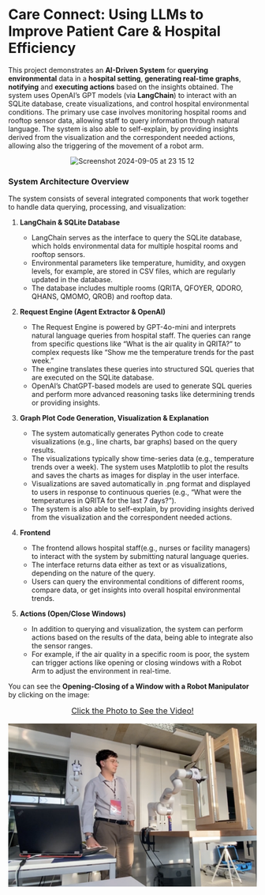 # Care Connect: Using LLMs to Improve Patient Care & Hospital Efficiency

This project demonstrates an **AI-Driven System** for **querying environmental** data in a **hospital setting**, **generating real-time graphs**, **notifying** and **executing actions** based on the insights obtained. The system uses OpenAI’s GPT models (via **LangChain**) to interact with an SQLite database, create visualizations, and control hospital environmental conditions. The primary use case involves monitoring hospital rooms and rooftop sensor data, allowing staff to query information through natural language.  The system is also able to self-explain, by providing insights derived from the visualization and the correspondent needed actions, allowing also the triggering of the movement of a robot arm. 

<p align="center">
  <img width="784" alt="Screenshot 2024-09-05 at 23 15 12" src="https://github.com/user-attachments/assets/e5463524-da0b-4eab-84c7-5727d7188058">
</p>


### System Architecture Overview

The system consists of several integrated components that work together to handle data querying, processing, and visualization:

1. **LangChain & SQLite Database**
   	- LangChain serves as the interface to query the SQLite database, which holds environmental data for multiple hospital rooms and rooftop sensors.
	- Environmental parameters like temperature, humidity, and oxygen levels, for example, are stored in CSV files, which are regularly updated in the database.
	- The database includes multiple rooms (QRITA, QFOYER, QDORO, QHANS, QMOMO, QROB) and rooftop data.

3. **Request Engine (Agent Extractor & OpenAI)**
	- The Request Engine is powered by GPT-4o-mini and interprets natural language queries from hospital staff. The queries can range from specific questions like “What is the air quality in QRITA?” to complex requests like “Show me the temperature trends for the past week.”
	- The engine translates these queries into structured SQL queries that are executed on the SQLite database.
	- OpenAI’s ChatGPT-based models are used to generate SQL queries and perform more advanced reasoning tasks like determining trends or providing insights.

4. **Graph Plot Code Generation, Visualization & Explanation**
	- The system automatically generates Python code to create visualizations (e.g., line charts, bar graphs) based on the query results.
	- The visualizations typically show time-series data (e.g., temperature trends over a week). The system uses Matplotlib to plot the results and saves the charts as images for display in the user interface.
	- Visualizations are saved automatically in .png format and displayed to users in response to continuous queries (e.g., “What were the temperatures in QRITA for the last 7 days?”).
 	- The system is also able to self-explain, by providing insights derived from the visualization and the correspondent needed actions.

5. **Frontend**
	- The frontend allows hospital staff(e.g., nurses or facility managers) to interact with the system by submitting natural language queries.
	- The interface returns data either as text or as visualizations, depending on the nature of the query.
	- Users can query the environmental conditions of different rooms, compare data, or get insights into overall hospital environmental trends.

6. **Actions (Open/Close Windows)**
	- In addition to querying and visualization, the system can perform actions based on the results of the data, being able to integrate also the sensor ranges.
	- For example, if the air quality in a specific room is poor, the system can trigger actions like opening or closing windows with a Robot Arm to adjust the environment in real-time.

   
 You can see the **Opening-Closing of a Window with a Robot Manipulator** by clicking on the image:

<div style="text-align: center">
  <a href="https://www.youtube.com/watch?v=M1Z9PJPd2Jw">
    <p style="font-size: 16px; margin-top: 5px;">Click the Photo to See the Video!</p>
    <img src="utils/robot_close_open_window.png" alt="Screenshot" width="1200"/>
  </a>
</div>

     



